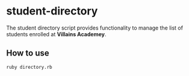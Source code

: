 # student-directory

The student directory script provides functionality to manage the list of students enrolled at **Villains Academey**.

## How to use

```shell
ruby directory.rb
```
